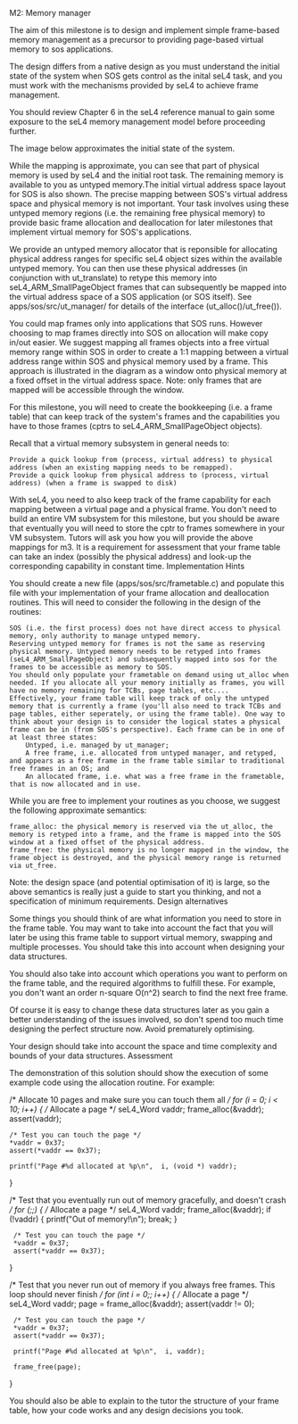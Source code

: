 M2: Memory manager

The aim of this milestone is to design and implement simple frame-based memory management as a precursor to providing page-based virtual memory to sos applications.

The design differs from a native design as you must understand the initial state of the system when SOS gets control as the inital seL4 task, and you must work with the mechanisms provided by seL4 to achieve frame management.

You should review Chapter 6 in the seL4 reference manual to gain some exposure to the seL4 memory management model before proceeding further.

The image below approximates the initial state of the system.

While the mapping is approximate, you can see that part of physical memory is used by seL4 and the initial root task. The remaining memory is available to you as untyped memory.The initial virtual address space layout for SOS is also shown. The precise mapping between SOS's virtual address space and physical memory is not important. Your task involves using these untyped memory regions (i.e. the remaining free physical memory) to provide basic frame allocation and deallocation for later milestones that implement virtual memory for SOS's applications.

We provide an untyped memory allocator that is reponsible for allocating physical address ranges for specific seL4 object sizes within the available untyped memory. You can then use these physical addresses (in conjunction with ut_translate) to retype this memory into seL4_ARM_SmallPageObject frames that can subsequently be mapped into the virtual address space of a SOS application (or SOS itself). See apps/sos/src/ut_manager/ for details of the interface (ut_alloc()/ut_free()).

You could map frames only into applications that SOS runs. However choosing to map frames directly into SOS on allocation will make copy in/out easier. We suggest mapping all frames objects into a free virtual memory range within SOS in order to create a 1:1 mapping between a virtual address range within SOS and physical memory used by a frame. This approach is illustrated in the diagram as a window onto physical memory at a fixed offset in the virtual address space. Note: only frames that are mapped will be accessible through the window.

For this milestone, you will need to create the bookkeeping (i.e. a frame table) that can keep track of the system's frames and the capabilities you have to those frames (cptrs to seL4_ARM_SmallPageObject objects).

Recall that a virtual memory subsystem in general needs to:

    Provide a quick lookup from (process, virtual address) to physical address (when an existing mapping needs to be remapped).
    Provide a quick lookup from physical address to (process, virtual address) (when a frame is swapped to disk)

With seL4, you need to also keep track of the frame capability for each mapping between a virtual page and a physical frame. You don't need to build an entire VM subsystem for this milestone, but you should be aware that eventually you will need to store the cptr to frames somewhere in your VM subsystem. Tutors will ask you how you will provide the above mappings for m3. It is a requirement for assessment that your frame table can take an index (possibly the physical address) and look-up the corresponding capability in constant time.
Implementation Hints

You should create a new file (apps/sos/src/frametable.c) and populate this file with your implementation of your frame allocation and deallocation routines. This will need to consider the following in the design of the routines:

    SOS (i.e. the first process) does not have direct access to physical memory, only authority to manage untyped memory.
    Reserving untyped memory for frames is not the same as reserving physical memory. Untyped memory needs to be retyped into frames (seL4_ARM_SmallPageObject) and subsequently mapped into sos for the frames to be accessible as memory to SOS.
    You should only populate your frametable on demand using ut_alloc when needed. If you allocate all your memory initially as frames, you will have no memory remaining for TCBs, page tables, etc....
    Effectively, your frame table will keep track of only the untyped memory that is currently a frame (you'll also need to track TCBs and page tables, either seperately, or using the frame table). One way to think about your design is to consider the logical states a physical frame can be in (from SOS's perspective). Each frame can be in one of at least three states:
        Untyped, i.e. managed by ut_manager;
        A free frame, i.e. allocated from untyped manager, and retyped, and appears as a free frame in the frame table similar to traditional free frames in an OS; and
        An allocated frame, i.e. what was a free frame in the frametable, that is now allocated and in use.

While you are free to implement your routines as you choose, we suggest the following approximate semantics:

    frame_alloc: the physical memory is reserved via the ut_alloc, the memory is retyped into a frame, and the frame is mapped into the SOS window at a fixed offset of the physical address.
    frame_free: the physical memory is no longer mapped in the window, the frame object is destroyed, and the physical memory range is returned via ut_free.

Note: the design space (and potential optimisation of it) is large, so the above semantics is really just a guide to start you thinking, and not a specification of minimum requirements.
Design alternatives

Some things you should think of are what information you need to store in the frame table. You may want to take into account the fact that you will later be using this frame table to support virtual memory, swapping and multiple processes. You should take this into account when designing your data structures.

You should also take into account which operations you want to perform on the frame table, and the required algorithms to fulfill these. For example, you don't want an order n-square O(n^2) search to find the next free frame.

Of course it is easy to change these data structures later as you gain a better understanding of the issues involved, so don't spend too much time designing the perfect structure now. Avoid prematurely optimising.

Your design should take into account the space and time complexity and bounds of your data structures.
Assessment

The demonstration of this solution should show the execution of some example code using the allocation routine. For example:

/* Allocate 10 pages and make sure you can touch them all */
for (i = 0; i < 10; i++) {
    /* Allocate a page */
    seL4_Word vaddr;
    frame_alloc(&vaddr);
    assert(vaddr);

    /* Test you can touch the page */
    *vaddr = 0x37;
    assert(*vaddr == 0x37);

    printf("Page #%d allocated at %p\n",  i, (void *) vaddr);
}

/* Test that you eventually run out of memory gracefully,
   and doesn't crash */
for (;;) {
     /* Allocate a page */
     seL4_Word vaddr;
     frame_alloc(&vaddr);
     if (!vaddr) {
	  printf("Out of memory!\n");
	  break;
     }

     /* Test you can touch the page */
     *vaddr = 0x37;
     assert(*vaddr == 0x37);
}

/* Test that you never run out of memory if you always free frames. 
    This loop should never finish */
for (int i = 0;; i++) {
     /* Allocate a page */
     seL4_Word vaddr;
     page = frame_alloc(&vaddr);
     assert(vaddr != 0);

     /* Test you can touch the page */
     *vaddr = 0x37;
     assert(*vaddr == 0x37);

     printf("Page #%d allocated at %p\n",  i, vaddr);

     frame_free(page);
}

You should also be able to explain to the tutor the structure of your frame table, how your code works and any design decisions you took.
